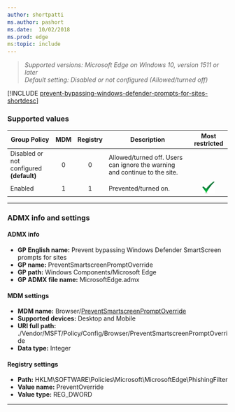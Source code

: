 ```yaml
---
author: shortpatti
ms.author: pashort
ms.date:  10/02/2018
ms.prod: edge
ms:topic: include
---
```


<!-- ## Prevent bypassing Windows Defender SmartScreen prompts for sites -->
>*Supported versions: Microsoft Edge on Windows 10, version 1511 or later*<br>
>*Default setting:  Disabled or not configured (Allowed/turned off)*

[!INCLUDE [prevent-bypassing-windows-defender-prompts-for-sites-shortdesc](../shortdesc/prevent-bypassing-windows-defender-prompts-for-sites-shortdesc.md)]

### Supported values

|Group Policy  |MDM |Registry |Description |Most restricted |
|---|:---:|:---:|---|:---:|
|Disabled or not configured<br>**(default)** |0 |0 |Allowed/turned off. Users can ignore the warning and continue to the site.| |
|Enabled |1 |1 |Prevented/turned on. |![Most restricted value](../images/check-gn.png) |
---

### ADMX info and settings
#### ADMX info
- **GP English name:** Prevent bypassing Windows Defender SmartScreen prompts for sites 
- **GP name:** PreventSmartscreenPromptOverride
- **GP path:** Windows Components/Microsoft Edge
- **GP ADMX file name:** MicrosoftEdge.admx

#### MDM settings
- **MDM name:** Browser/[PreventSmartscreenPromptOverride](https://docs.microsoft.com/windows/client-management/mdm/policy-csp-browser#browser-preventsmartscreenpromptoverride)
- **Supported devices:** Desktop and Mobile
- **URI full path:** ./Vendor/MSFT/Policy/Config/Browser/PreventSmartscreenPromptOverride 
- **Data type:** Integer

#### Registry settings
- **Path:** HKLM\SOFTWARE\Policies\Microsoft\MicrosoftEdge\PhishingFilter 
- **Value name:** PreventOverride
- **Value type:** REG_DWORD

<hr>